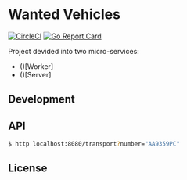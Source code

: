 # Wanted Vehicles

[![CircleCI](https://circleci.com/gh/opencars/wanted.svg?style=svg)](https://circleci.com/gh/opencars/wanted)
[![Go Report Card](https://goreportcard.com/badge/github.com/opencars/wanted)](https://goreportcard.com/report/github.com/opencars/wanted)

Project devided into two micro-services:

- ()[Worker]
- ()[Server]

## Development

## API

```sh
$ http localhost:8080/transport?number="АА9359РС"
```

## License
